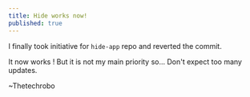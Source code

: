 ```yaml
---
title: Hide works now!
published: true
---
```

I finally took initiative for `hide-app` repo and reverted the commit. 

It now works ! But it is not my main priority so... Don't expect too many updates.

~Thetechrobo

